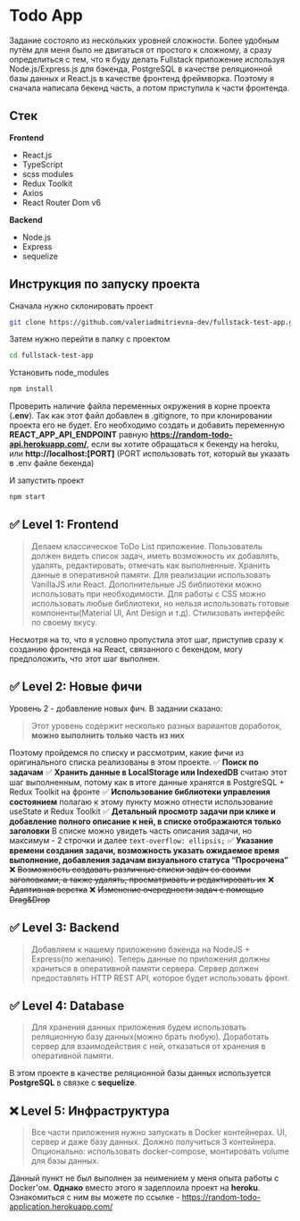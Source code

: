 # Todo App
Задание состояло из нескольких уровней сложности. Более удобным путём для меня было не двигаться от простого к сложному, а сразу определиться с тем, что я буду делать Fullstack приложение используя Node.js/Express.js для бэкенда, PostgreSQL в качестве реляционной базы данных и  React.js в качестве фронтенд фреймворка. Поэтому я сначала написала бекенд часть, а потом приступила к части фронтенда.

## Стек
**Frontend**
- React.js
- TypeScript
- scss modules
- Redux Toolkit
- Axios
- React Router Dom v6

**Backend**
- Node.js
- Express
- sequelize

## Инструкция по запуску проекта
Сначала нужно склонировать проект
```sh
git clone https://github.com/valeriadmitrievna-dev/fullstack-test-app.git
```
Затем нужно перейти в папку с проектом
```sh
cd fullstack-test-app
```
Установить node_modules
```sh
npm install
```
Проверить наличие файла переменных окружения в корне проекта (**.env**). Так как этот файл добавлен в .gitignore, то при клонировании проекта его не будет. Его необходимо создать и добавить переменную **REACT_APP_API_ENDPOINT** равную **https://random-todo-api.herokuapp.com/**, если вы хотите обращаться к бекенду на heroku, или **http://localhost:[PORT]** (PORT использовать тот, который вы указать в .env файле бекенда)

И запустить проект
```sh
npm start
```
## ✅ Level 1: Frontend
> Делаем классическое ToDo List приложение. Пользователь должен видеть список задач, иметь 
> возможность их добавлять, удалять, редактировать, отмечать как выполненные. Хранить данные в 
> оперативной памяти. Для реализации использовать VanillaJS или React. Дополнительные JS библиотеки 
> можно использовать при необходимости. Для работы с CSS можно использовать любые библиотеки, 
> но нельзя использовать готовые компоненты(Material UI, Ant Design и т.д). Стилизовать интерфейс по 
> своему вкусу.

Несмотря на то, что я условно пропустила этот шаг, приступив сразу к созданию фронтенда на React, связанного с бекендом, могу предположить, что этот шаг выполнен.

## ✅ Level 2: Новые фичи
Уровень 2 - добавление новых фич. В задании сказано:
> Этот уровень содержит несколько разных вариантов доработок, **можно выполнить только часть из них**

Поэтому пройдемся по списку и рассмотрим, какие фичи из оригинального списка реализованы в этом проекте.
✅ **Поиск по задачам**
✅ **Хранить данные в LocalStorage или IndexedDB** 
считаю этот шаг выполненным, потому как в итоге данные хранятся в PostgreSQL + Redux Toolkit на фронте
✅ **Использование библиотеки управления состоянием**
полагаю к этому пункту можно отнести использование useState и Redux Toolkit
✅ **Детальный просмотр задачи при клике и добавление полного описание к ней, в списке отображаются только заголовки**
В списке можно увидеть часть описания задачи, но максимум - 2 строчки и далее `text-overflow: ellipsis;`
✅ **Указание времени создания задачи, возможность указать ожидаемое время выполнение, добавления задачам визуального статуса “Просрочена”**
❌ <s>Возможность создавать различные списки задач со своими заголовками, а также удалять, просматривать и редактировать их</s>
❌ <s>Адаптивная верстка</s>
❌ <s>Изменение очередности задач с помощью Drag&Drop</s>

## ✅ Level 3: Backend
> Добавляем к нашему приложению бэкенда на NodeJS + Express(по желанию). Теперь данные по приложения должны храниться в оперативной памяти сервера. Сервер должен предоставлять HTTP REST API, которое будет использовать фронт.

## ✅ Level 4: Database
> Для хранения данных приложения будем использовать реляционную базу данных(можно брать любую). Доработать сервер для взаимодействия с ней, отказаться от хранения в оперативной памяти.

В этом проекте в качестве реляционной базы данных используется **PostgreSQL** в связке с **sequelize**.

## ❌ Level 5: Инфраструктура
> Все части приложения нужно запускать в Docker контейнерах. UI, сервер и даже базу данных. Должно получиться 3 контейнера. Опционально: использовать docker-compose, монтировать volume для базы данных.

Данный пункт не был выполнен за неимением у меня опыта работы с Docker'ом. **Однако** вместо этого я задеплоила проект на **heroku**. Ознакомиться с ним вы можете по ссылке - https://random-todo-application.herokuapp.com/
